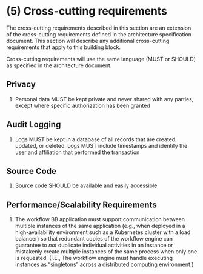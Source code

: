 # (5) Cross-cutting requirements

The cross-cutting requirements described in this section are an extension of the
cross-cutting requirements defined in the architecture specification document.
This section will describe any additional cross-cutting requirements that apply
to this building block.

Cross-cutting requirements will use the same language (MUST or SHOULD) as
specified in the architecture document.

## Privacy

1. Personal data MUST be kept private and never shared with any parties, except
   where specific authorization has been granted

## Audit Logging

1. Logs MUST be kept in a database of all records that are created, updated, or
   deleted. Logs MUST include timestamps and identify the user and affiliation
   that performed the transaction

## Source Code

1. Source code SHOULD be available and easily accessible

## Performance/Scalability Requirements

1. The workflow BB application must support communication between multiple
   instances of the same application (e.g., when deployed in a high-availability
   environment such as a Kubernetes cluster with a load balancer) so that
   redundant copies of the workflow engine can guarantee to _not_ duplicate
   individual activities in an instance or mistakenly create multiple instances
   of the same process when only one is requested. (I.E., The workflow engine
   must handle executing instances as “singletons” across a distributed
   computing environment.)

